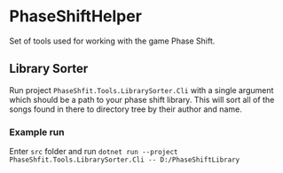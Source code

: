 # PhaseShiftHelper

Set of tools used for working with the game Phase Shift.

## Library Sorter 

Run project `PhaseShfit.Tools.LibrarySorter.Cli` with a single argument which should be a path to your phase shift library. This will sort all of the songs found in there to directory tree by their author and name.

### Example run

Enter `src` folder and run `dotnet run --project PhaseShfit.Tools.LibrarySorter.Cli -- D:/PhaseShiftLibrary`

